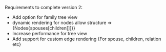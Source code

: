 Requirements to complete version 2:
- Add option for family tree view
- dynamic rendering for nodes
allow structure => {Nodes{spouses[children[]]}}
- Increase performance for tree view
- Add support for custom edge rendering {For spouse, children, relation etc}

